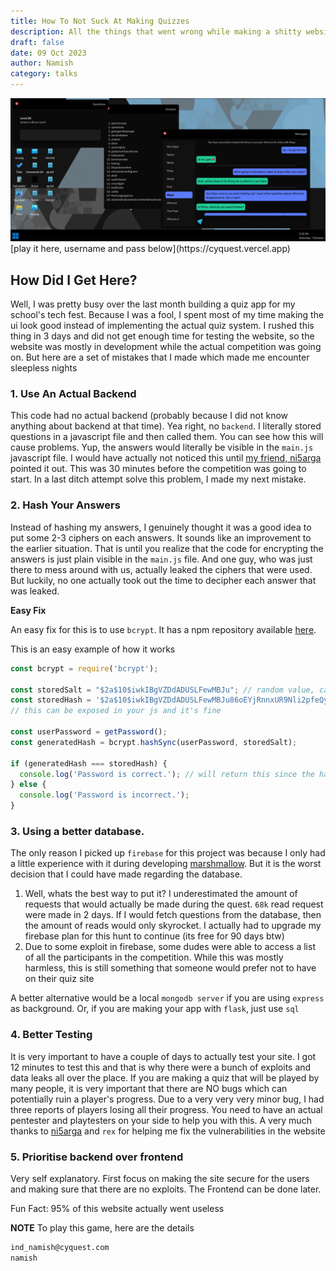 ```yaml
---
title: How To Not Suck At Making Quizzes
description: All the things that went wrong while making a shitty website for a serious quiz
draft: false
date: 09 Oct 2023
author: Namish 
category: talks
---
```

<img src="/static/quizapp.png"/>
[play it here, username and pass below](https://cyquest.vercel.app)


## How Did I Get Here?

Well, I was pretty busy over the last month building a quiz app for my school's tech fest. Because I was a fool, I spent most of my time making the ui look good instead of implementing the actual quiz system. I rushed this thing in 3 days and did not get enough time for testing the website, so the website was mostly in development while the actual competition was going on.  But here are a set of mistakes that I made which made me encounter sleepless nights


### 1. Use An Actual Backend

This code had no actual backend (probably because I did not know anything about backend at that time). Yea right, no `backend`. I literally stored questions in a javascript file and then called them. You can see how this will cause problems. Yup, the answers would literally be visible in the `main.js` javascript file. I would have actually not noticed this until [my friend, ni5arga](https://github.com/ni5arga) pointed it out. This was 30 minutes before the competition was going to start. In a last ditch attempt solve this problem, I made my next mistake.

### 2. Hash Your Answers

Instead of hashing my answers, I genuinely thought it was a good idea to put some 2-3 ciphers on each answers. It sounds like an improvement to the earlier situation. That is until you realize that the code for encrypting the answers is just plain visible in the `main.js` file. And one guy, who was just there to mess around with us, actually leaked the ciphers that were used. But luckily, no one actually took out the time to decipher each answer that was leaked.

**Easy Fix**

An easy fix for this is to use `bcrypt`. It has a npm repository available [here](https://www.npmjs.com/package/bcryptjs).

This is an easy example of how it works


```js
const bcrypt = require('bcrypt');

const storedSalt = "$2a$10$iwkIBgVZDdADUSLFewMBJu"; // random value, can be exposed
const storedHash = '$2a$10$iwkIBgVZDdADUSLFewMBJu86oEYjRnnxUR9Nli2pfeQyRaIzr5kMS'; // hashing the password with storedSalt,
// this can be exposed in your js and it's fine

const userPassword = getPassword();
const generatedHash = bcrypt.hashSync(userPassword, storedSalt);

if (generatedHash === storedHash) {
  console.log('Password is correct.'); // will return this since the hashes match, since same salt
} else {
  console.log('Password is incorrect.');
}
```

### 3. Using a better database.

The only reason I picked up `firebase` for this project was because I only had a little experience with it during developing [marshmallow](https://github.com/chadcat7/marshmallow-rewrite). But it is the worst decision that I could have made regarding the database. 

1. Well, whats the best way to put it? I underestimated the amount of requests that would actually be made during the quest. `68k` read request were made in 2 days. If I would fetch questions from the database, then the amount of reads would only skyrocket. I actually had to upgrade my firebase plan for this hunt to continue (its free for 90 days btw)
2. Due to some exploit in firebase, some dudes were able to access a list of all the participants in the competition. While this was mostly harmless, this is still something that someone would prefer not to have on their quiz site

A better alternative would be a local `mongodb server` if you are using `express` as background. Or, if you are making your app with `flask`, just use `sql`

### 4. Better Testing

It is very important to have a couple of days to actually test your site. I got 12 minutes to test this and that is why there were a bunch of exploits and data leaks all over the place. If you are making a quiz that will be played by many people, it is very important that there are NO bugs which can potentially ruin a player's progress. Due to a very very very minor bug, I had three reports of players losing all their progress. You need to have an actual pentester and playtesters on your side to help you with this. A very much thanks to [ni5arga](https://github.com/ni5arga) and `rex` for helping me fix the vulnerabilities in the website 

### 5. Prioritise backend over frontend

Very self explanatory. First focus on making the site secure for the users and making sure that there are no exploits. The Frontend can be done later.

Fun Fact: 95% of this website actually went useless


**NOTE**
To play this game, here are the details


```txt
ind_namish@cyquest.com
namish
```
